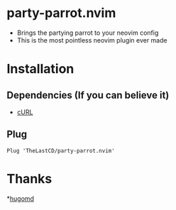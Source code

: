 # party-parrot.nvim
* Brings the partying parrot to your neovim config
* This is the most pointless neovim plugin ever made

# Installation
## Dependencies (If you can believe it) 
* [cURL](https://curl.se/)

## Plug

```Plug 'TheLastCD/party-parrot.nvim'```



# Thanks
*[hugomd](https://github.com/hugomd/parrot.live)
